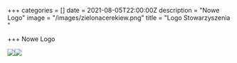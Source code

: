 +++
categories = []
date = 2021-08-05T22:00:00Z
description = "Nowe Logo"
image = "/images/zielonacerekiew.png"
title = "Logo Stowarzyszenia "

+++
Nowe Logo

![](/images/zielonacerekiew.svg)![](/images/zielonacerekiew.svg)